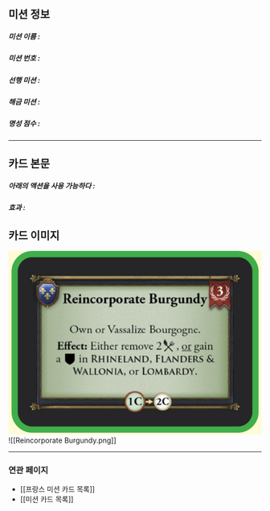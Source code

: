 ## 미션 정보
##### 미션 이름 : 
##### 미션 번호 : 
##### 선행 미션 : 
##### 해금 미션 : 
##### 명성 점수 :
---
## 카드 본문
##### 아래의 액션을 사용 가능하다 : 
##### *효과*  : 

## 카드 이미지
<img src="\Assets\Reincorporate Burgundy.png"/>
![[Reincorporate Burgundy.png]]

--- 

### 연관 페이지
- [[프랑스 미션 카드 목록]]
- [[미션 카드 목록]]
